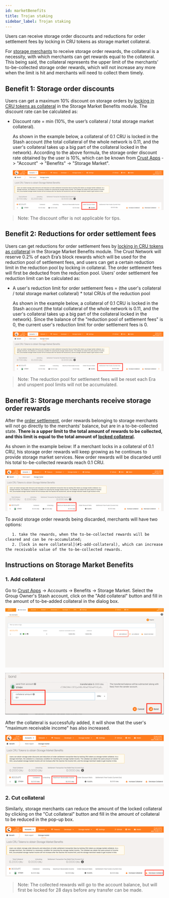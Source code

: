 ```yaml
---
id: marketBenefits
title: Trojan staking
sidebar_label: Trojan staking
---
```


Users can receive storage order discounts and reductions for order settlement fees by locking in CRU tokens as storage market collateral.

For [storage merchants](merchantGuidance.md) to receive storage order rewards, the collateral is a necessity, with which merchants can get rewards equal to the collateral. This being said, the collateral represents the upper limit of the merchants’ to-be-collected storage order rewards, which will not increase any more when the limit is hit and merchants will need to collect them timely.

## **Benefit 1: Storage order discounts**

Users can get a maximum 10% discount on storage orders by [locking in CRU tokens as collateral](#1-add-collateral) in the Storage Market Benefits module. The discount rate can be calculated as: 

* Discount rate = min (10%, the user’s collateral / total storage market collateral).

  As shown in the example below,  a collateral of 0.1 CRU is locked in the Stash account (the total collateral of the whole network is 0.11, and the user's collateral takes up a big part of the collateral locked in the network). According to the above formula, the storage order discount rate obtained by the user is 10%, which can be known from [Crust Apps](https://apps.crust.network) -> "Account" -> "Benefits" -> "Storage Market".

  ![discount](assets/merchant/discount.png)

>Note: The discount offer is not applicable for tips.

## **Benefit 2: Reductions for order settlement fees**

Users can get reductions for order settlement fees by [locking in CRU tokens as collateral](#1-add-collateral) in the Storage Market Benefits module. The Crust Network will reserve 0.2% of each Era’s block rewards which will be used for the reduction pool of settlement fees, and users can get a certain reduction limit in the reduction pool by locking in collateral. The order settlement fees will first be deducted from the reduction pool. Users’ order settlement fee reduction limit can be calculated as:

* A user's reduction limit for order settlement fees = (the user's collateral / total storage market collateral) * total CRUs of the reduction pool

  As shown in the example below,  a collateral of 0.1 CRU is locked in the Stash account (the total collateral of the whole network is 0.11, and the user's collateral takes up a big part of the collateral locked in the network). Since the balance of the "reduction pool of settlement fees" is 0, the current user's reduction limit for order settlement fees is 0.

  ![freeSettle](assets/merchant/freeSettle.png)

>Note: The reduction pool for settlement fees will be reset each Era and unspent pool limits will not be accumulated.

## Benefit 3: Storage merchants receive storage order rewards

After the [order settlement](orderSettlement.md), order rewards belonging to storage merchants will not go directly to the merchants' balance, but are in a to-be-collected state. **There is a upper limit to the total amount of rewards to be collected, and this limit is equal to the total amount of [locked collateral](#1-add-collateral).**

As shown in the example below: If a merchant locks in a collateral of 0.1 CRU, his storage order rewards will keep growing as he continues to provide storage market services. New order rewards will be discarded until his total to-be-collected rewards reach 0.1 CRU.

![recivable](assets/merchant/recivable.png)

To avoid storage order rewards being discarded, merchants will have two options:

       1. take the rewards, when the to-be-collected rewards will be cleared and can be re-accumulated;
       2. [lock in more collateral](#1-add-collateral), which can increase the receivable value of the to-be-collected rewards.

## **Instructions on Storage Market Benefits**

### 1. **Add collateral**

Go to [Crust Apps](https://apps.crust.network) -> Accounts -> Benefits -> Storage Market. Select the Group Owner's Stash account, click on the "Add collateral" button and fill in the amount of to-be-added collateral in the dialog box.

![addCollateral](assets/merchant/addCollateral.png)

![inputAddAmount](assets/merchant/inputAddAmount.png)

After the collateral is successfully added, it will show that the user's "maximum receivable income" has also increased.

![addedCollateral](assets/merchant/addedCollateral.png)

### 2. **Cut collateral**

Similarly, storage merchants can reduce the amount of the locked collateral by clicking on the "Cut collateral" button and fill in the amount of collateral to be reduced in the pop-up box.

![cutCollateral](assets/merchant/cutCollateral.png)

>Note: The collected rewards will go to the account balance, but will first be locked for 28 days before any transfer can be made.
